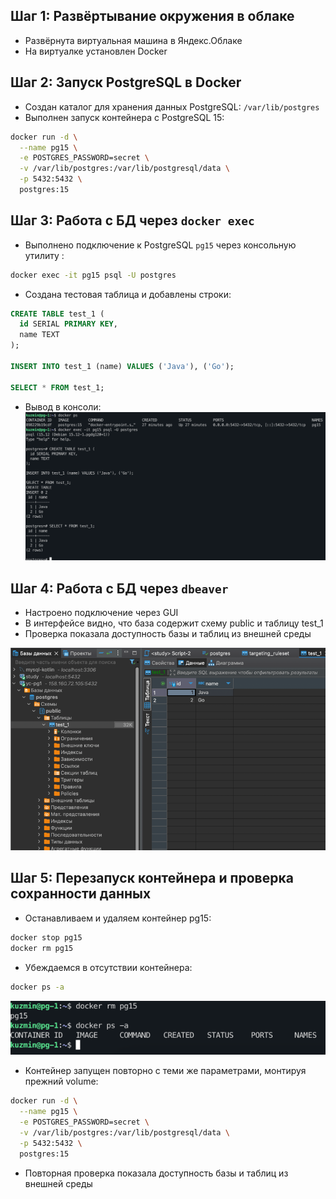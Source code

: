 ## Шаг 1: Развёртывание окружения в облаке
- Развёрнута виртуальная машина в Яндекс.Облаке
- На виртуалке установлен Docker

## Шаг 2: Запуск PostgreSQL в Docker

- Создан каталог для хранения данных PostgreSQL: `/var/lib/postgres`
- Выполнен запуск контейнера с PostgreSQL 15:

```bash
docker run -d \
  --name pg15 \
  -e POSTGRES_PASSWORD=secret \
  -v /var/lib/postgres:/var/lib/postgresql/data \
  -p 5432:5432 \
  postgres:15
```

## Шаг 3: Работа с БД через `docker exec`

- Выполнено подключение к PostgreSQL `pg15` через консольную утилиту :

```bash
docker exec -it pg15 psql -U postgres
```

- Создана тестовая таблица и добавлены строки:
```sql
CREATE TABLE test_1 (
  id SERIAL PRIMARY KEY,
  name TEXT
);

INSERT INTO test_1 (name) VALUES ('Java'), ('Go');

SELECT * FROM test_1;
```

- Вывод в консоли:
![psql.png](psql.png)


## Шаг 4: Работа с БД через `dbeaver`

- Настроено подключение через GUI
- В интерфейсе видно, что база содержит схему public и таблицу test_1
- Проверка показала доступность базы и таблиц из внешней среды


![dbeaver.png](dbeaver-check.png)

## Шаг 5: Перезапуск контейнера и проверка сохранности данных

- Останавливаем и удаляем контейнер pg15:
```bash
docker stop pg15
docker rm pg15
```
- Убеждаемся в отсутствии контейнера:
```bash
docker ps -a
```
![docker.png](docker.png)

- Контейнер запущен повторно с теми же параметрами, монтируя прежний volume:
```bash
docker run -d \
  --name pg15 \
  -e POSTGRES_PASSWORD=secret \
  -v /var/lib/postgres:/var/lib/postgresql/data \
  -p 5432:5432 \
  postgres:15
```

- Повторная проверка показала доступность базы и таблиц из внешней среды